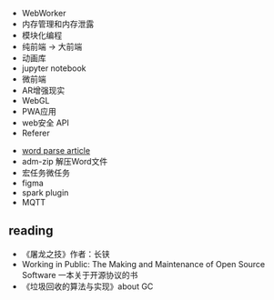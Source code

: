 * WebWorker
* 内存管理和内存泄露
* 模块化编程
* 纯前端 -> 大前端
* 动画库
* jupyter notebook [](https://ipython.org/)
* 微前端
* AR增强现实
* WebGL
* PWA应用
* web安全 API
* Referer
- [word parse article](https://www.jb51.net/article/145571.htm)
- adm-zip 解压Word文件
- 宏任务微任务
- figma
- spark plugin
- MQTT

## reading
- 《屠龙之技》作者：长铗
- Working in Public: The Making and Maintenance of Open Source Software  一本关于开源协议的书
- 《垃圾回收的算法与实现》about GC